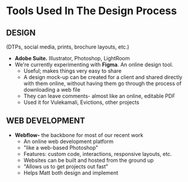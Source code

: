 # Tools Used In The Design Process

## DESIGN

\(DTPs, social media, prints, brochure layouts, etc.\)

* **Adobe Suite.** Illustrator, Photoshop, LightRoom
* We're currently experimenting with **Figma**. An online design tool.
  * Useful; makes things very easy to share
  * A design mock-up can be created for a client and shared directly with them online, without having them go through the process of downloading a web file
  * They can leave comments- almost like an online, editable PDF
  * Used it for Vulekamali, Evictions, other projects

## WEB DEVELOPMENT



* **Webflow-** the backbone for most of our recent work
  * An online web development platform
  * "like a web-based Photoshop"
  * Features: custom code, interactions, responsive layouts, etc.
  * Websites can be built and hosted from the ground up
  * "Allows us to get projects out fast"
  * Helps Matt both design and implement

